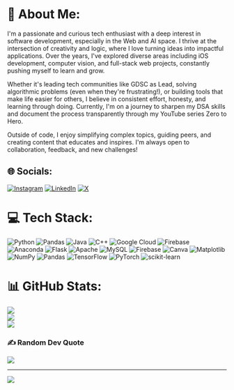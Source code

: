 # 💫 About Me:
I'm a passionate and curious tech enthusiast with a deep interest in software development, especially in the Web and AI space. I thrive at the intersection of creativity and logic, where I love turning ideas into impactful applications. Over the years, I've explored diverse areas including iOS development, computer vision, and full-stack web projects, constantly pushing myself to learn and grow.

Whether it's leading tech communities like GDSC as Lead, solving algorithmic problems (even when they're frustrating!), or building tools that make life easier for others, I believe in consistent effort, honesty, and learning through doing. Currently, I'm on a journey to sharpen my DSA skills and document the process transparently through my YouTube series Zero to Hero.

Outside of code, I enjoy simplifying complex topics, guiding peers, and creating content that educates and inspires. I'm always open to collaboration, feedback, and new challenges!


## 🌐 Socials:
[![Instagram](https://img.shields.io/badge/Instagram-%23E4405F.svg?logo=Instagram&logoColor=white)](https://instagram.com/sanap_prajwal) [![LinkedIn](https://img.shields.io/badge/LinkedIn-%230077B5.svg?logo=linkedin&logoColor=white)](https://linkedin.com/in/prajwalsanap) [![X](https://img.shields.io/badge/X-black.svg?logo=X&logoColor=white)](https://x.com/sanap_prajwal) 

# 💻 Tech Stack:
![Python](https://img.shields.io/badge/python-3670A0?style=for-the-badge&logo=python&logoColor=ffdd54) ![Pandas](https://img.shields.io/badge/pandas-%23150458.svg?style=for-the-badge&logo=pandas&logoColor=white) ![Java](https://img.shields.io/badge/java-%23ED8B00.svg?style=for-the-badge&logo=openjdk&logoColor=white) ![C++](https://img.shields.io/badge/c++-%2300599C.svg?style=for-the-badge&logo=c%2B%2B&logoColor=white) ![Google Cloud](https://img.shields.io/badge/GoogleCloud-%234285F4.svg?style=for-the-badge&logo=google-cloud&logoColor=white) ![Firebase](https://img.shields.io/badge/firebase-%23039BE5.svg?style=for-the-badge&logo=firebase) ![Anaconda](https://img.shields.io/badge/Anaconda-%2344A833.svg?style=for-the-badge&logo=anaconda&logoColor=white) ![Flask](https://img.shields.io/badge/flask-%23000.svg?style=for-the-badge&logo=flask&logoColor=white) ![Apache](https://img.shields.io/badge/apache-%23D42029.svg?style=for-the-badge&logo=apache&logoColor=white) ![MySQL](https://img.shields.io/badge/mysql-4479A1.svg?style=for-the-badge&logo=mysql&logoColor=white) ![Firebase](https://img.shields.io/badge/firebase-a08021?style=for-the-badge&logo=firebase&logoColor=ffcd34) ![Canva](https://img.shields.io/badge/Canva-%2300C4CC.svg?style=for-the-badge&logo=Canva&logoColor=white) ![Matplotlib](https://img.shields.io/badge/Matplotlib-%23ffffff.svg?style=for-the-badge&logo=Matplotlib&logoColor=black) ![NumPy](https://img.shields.io/badge/numpy-%23013243.svg?style=for-the-badge&logo=numpy&logoColor=white) ![Pandas](https://img.shields.io/badge/pandas-%23150458.svg?style=for-the-badge&logo=pandas&logoColor=white) ![TensorFlow](https://img.shields.io/badge/TensorFlow-%23FF6F00.svg?style=for-the-badge&logo=TensorFlow&logoColor=white) ![PyTorch](https://img.shields.io/badge/PyTorch-%23EE4C2C.svg?style=for-the-badge&logo=PyTorch&logoColor=white) ![scikit-learn](https://img.shields.io/badge/scikit--learn-%23F7931E.svg?style=for-the-badge&logo=scikit-learn&logoColor=white)
# 📊 GitHub Stats:
![](https://github-readme-stats.vercel.app/api?username=sandy787&theme=blue_navy&hide_border=false&include_all_commits=true&count_private=false)<br/>
![](https://github-readme-streak-stats.herokuapp.com/?user=sandy787&theme=blue_navy&hide_border=false)<br/>
![](https://github-readme-stats.vercel.app/api/top-langs/?username=sandy787&theme=blue_navy&hide_border=false&include_all_commits=true&count_private=false&layout=compact)

### ✍️ Random Dev Quote
![](https://quotes-github-readme.vercel.app/api?type=horizontal&theme=radical)

---
[![](https://visitcount.itsvg.in/api?id=sandy787&icon=0&color=0)](https://visitcount.itsvg.in)

<!-- Proudly created with GPRM ( https://gprm.itsvg.in ) -->
